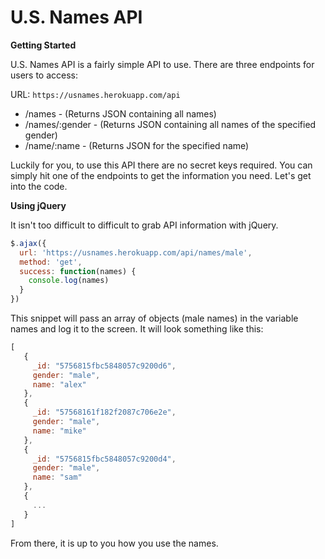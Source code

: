 U.S. Names API
===

**Getting Started**

U.S. Names API is a fairly simple API to use. There are three endpoints for users to access:

URL: `https://usnames.herokuapp.com/api`

- /names - (Returns JSON containing all names)
- /names/:gender - (Returns JSON containing all names of the specified gender)
- /name/:name - (Returns JSON for the specified name)

Luckily for you, to use this API there are no secret keys required. You can simply hit one of the endpoints to get the information you need. Let's get into the code.

**Using jQuery**

It isn't too difficult to difficult to grab API information with jQuery.

```javascript
$.ajax({
  url: 'https://usnames.herokuapp.com/api/names/male',
  method: 'get',
  success: function(names) {
    console.log(names)
  }
})
```

This snippet will pass an array of objects (male names) in the variable names and log it to the screen. It will look something like this:

```javascript
[
   {
     _id: "5756815fbc5848057c9200d6",
     gender: "male",
     name: "alex"
   },
   {
     _id: "57568161f182f2087c706e2e",
     gender: "male",
     name: "mike"
   },
   {
     _id: "5756815fbc5848057c9200d4",
     gender: "male",
     name: "sam"
   },
   {
     ...
   }
]
```

From there, it is up to you how you use the names.
